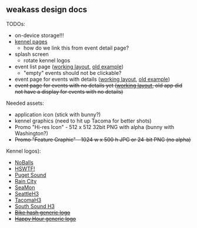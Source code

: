 ## weakass design docs


TODOs:

- on-device storage!!!
- [kennel pages](kennels.md)
  - how do we link this from event detail page?
- splash screen
  - rotate kennel logos
- event list page ([working layout](https://raw.githubusercontent.com/davegarred/WH3/master/design/screen_shots/event_list.png), [old example](https://lh3.googleusercontent.com/42bZqWQt8hy5sa4BMCuCW576GmMcUM_-We1IfMa6ofN2xo9ffcHfwrS727v4Bn3LrQ=w1777-h820-rw))
  - "empty" events should not be clickable?
- event page for events with details ([working layout](https://raw.githubusercontent.com/davegarred/WH3/master/design/screen_shots/event_details.png), [old example](https://lh3.googleusercontent.com/JfoL9T7z-dcWzOs1mSLZXCdH7Lf7beL_2jFVjJY88PxgnQOTh9ZLoRsI9DASBV-mtA=w1777-h820-rw))
- ~~event page for events with no details yet ([working layout](https://raw.githubusercontent.com/davegarred/WH3/master/design/screen_shots/empty_event_details.png), old app did not have a display for events with no details)~~

Needed assets:

- application icon (stick with bunny?)
- kennel graphics (need to hit up Tacoma for better shots)
- Promo "Hi-res Icon" - 512 x 512 32bit PNG with alpha (bunny with Washington?)
- ~~Promo "Feature Graphic" - 1024 w x 500 h JPG or 24-bit PNG (no alpha)~~

Kennel logos):

- [NoBalls](https://github.com/davegarred/SeaHHH/blob/master/app/src/main/res/drawable/nbh3.png)
- [HSWTF!](https://github.com/davegarred/SeaHHH/blob/master/app/src/main/res/drawable/hswtf.png)
- [Puget Sound](https://github.com/davegarred/SeaHHH/blob/master/app/src/main/res/drawable/puget.png)
- [Rain City](https://github.com/davegarred/SeaHHH/blob/master/app/src/main/res/drawable/raincity.png)
- [SeaMon](https://github.com/davegarred/SeaHHH/blob/master/app/src/main/res/drawable/seamon.png)
- [SeattleH3](https://github.com/davegarred/SeaHHH/blob/master/app/src/main/res/drawable/seattle.png)
- [TacomaH3](https://github.com/davegarred/SeaHHH/blob/master/app/src/main/res/drawable/tacoma.png)
- [South Sound H3](https://github.com/davegarred/SeaHHH/blob/master/app/src/main/res/drawable/south_sound.png)
- ~~[Bike hash generic logo](https://github.com/davegarred/SeaHHH/blob/master/app/src/main/res/drawable/bike_hash.png)~~
- ~~[Happy Hour generic logo](https://github.com/davegarred/SeaHHH/blob/master/app/src/main/res/drawable/happy2.png)~~
